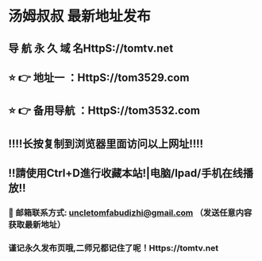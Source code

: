 # 汤姆叔叔 最新地址发布 
## 导 航 永 久 域 名HttpS://tomtv.net
## ⭐️ 👉 地址一 ：HttpS://tom3529.com
## ⭐️ 👉 备用导航 ：HttpS://tom3532.com
## ‼️‼️长按复制到浏览器里面访问以上网址‼️‼️
## ‼️請使用Ctrl+D進行收藏本站!|电脑/Ipad/手机在线播放‼️
### 📧 邮箱联系方式: uncletomfabudizhi@gmail.com （发送任意内容获取最新地址）
### 谨记永久发布页哦,二师兄都记住了呢！Https://tomtv.net
